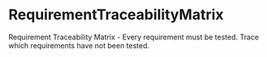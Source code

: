 # RequirementTraceabilityMatrix
Requirement Traceability Matrix - Every requirement must be tested.  Trace which requirements have not been tested.  
